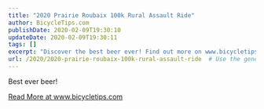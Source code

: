 ```yaml
---
title: "2020 Prairie Roubaix 100k Rural Assault Ride"
author: BicycleTips.com
publishDate: 2020-02-09T19:30:10
updateDate: 2020-02-09T19:30:11
tags: []
excerpt: "Discover the best beer ever! Find out more on www.bicycletips.com for a taste of liquid perfection. Cheers to quality brews! #beerlover #craftbeer"
url: /2020/2020-prairie-roubaix-100k-rural-assault-ride  # Use the generated URL with year
---
```

<p>Best ever beer!</p> <a href="https://www.bicycletips.com/home/2020/02/2020-prairie-roubaix-100k-rural-assault-ride">Read More at www.bicycletips.com</a>

